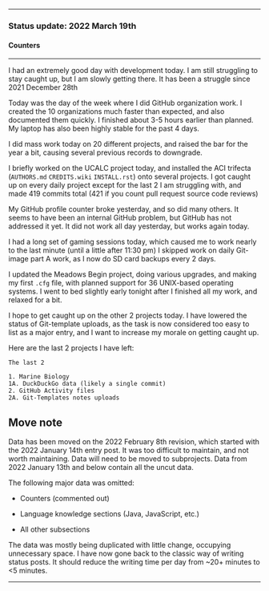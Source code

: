 
***

### Status update: 2022 March 19th

<!--
***

### Status update: 2022 January 14th

***
<!-- F#
F#

Comments
Print
Break
!-->

#### Counters

<!-- COUNTERS NEED UPDATE - JULY 30TH 2021 !-->

<!--
Topics
200 followers
Commit calendar hover redesign (forgot to write this for yesterday)
Slow Internet, rationing off certain uploads to save bandwidth and time
!-->

<!-- Verified on 2022 January 1st !-->

<!--🎂 **Days until 2 year GitHub :octocat: anniversary:** `a129` _(as of 2022 January 14th at 00:12:00 am to 11:59:59 pm)_ <!-- COUNTER #1 !-->

<!--:octocat: **GitHub consecutive day count:** `600` _(As of 2022 January 14th at 00:12:00 am to 11:59:59 pm)_ <!-- COUNTER #2 !-->

<!--🐧 **Linux desktop consecutive day count:** `555` _(as of 2022 January 14th at 00:12:00 am to 11:59:59)_  <!-- COUNTER #3 !-->

<!--🪟 **Windows 10 with GitHub consecutive day count:** `45` <!-- (Yes I am aware that the count messed up in the past 2 months. I haven't gotten to fixing it yet) !--> <!--_(as of 2020 July 9th at 00:12:00 am to 11:59:59)_  <!-- COUNTER #4 !-->

<!--🐧 **Ubuntu 20.04 with GitHub consecutive day count:** `555`  _(as of 2022 January 14th at 00:12:00 am to 11:59:59)_  <!-- COUNTER #5 !-->

<!--:atom: **Total amount of original GitHub repositories:** `1,669+o/1681+o` _(as of 2022 January 14th at 00:12:00 am to 11:59:59 pm)_ <!-- COUNTER #6 !-->

<!--_I have noted that GitHub rounds up the total number of each statistic, so when something reaches 50 after the kilo point (once it reaches 1000) it rounds up to the next kilo, so 1050 would be 1100, 1150 would be 1200, and so on._

:atom: o=organizations, total number of non-fork organization repositories: `115` _as of 2022 January 14th 00:12:00 am to 11:59:59 pm)_ <!-- COUNTER #7 !-->

<!--Organization repo count guide

Org repo (non-fork) count

Snap repos: 29 (formula: Org:Seanpm2001-snapcraft minus current.unforked minus 4) (verified count, as of July 21st 2021)

.github.io: 79 (80 when including seanpm2001/seanpm2001/github.io/) (formula: org:Seanpm2001-GitHub-Pages-Collection minus current.unforked minus 4) Verified count (as of July 9th 2021) unverified count (as of July 26th 2021)

Count verification needs to be re-checked - July 13th 2021 ((X1
Count verification needs to be re-checked - July 14th 2021 X2::
Count verification needs to be re-checked - July 15th 2021 X3::
Count verification needs to be re-checked - July 16th 2021 X4::
Count verification needs to be re-checked - July 17th 2021 X5))
No new data for this range, update count verification when ready

:electron: **Repositories created so far this month:** `57+o` _(as of 2022 January 14th at 00:12:00 am to 11:59:59 pm)_ <!-- COUNTER #8 !-->

<!--:shipit: **Organization count:** `770` _(as of 2022 January 14th at 00:12:00 am to 11:59:59 pm)_ <!-- COUNTER #9 !-->

<!--:electron: **Organizations created so far this month:** `10` _(as of 2022 January 14th at 00:12:00 am to 11:59:59 pm)_ <!-- COUNTER #10 !-->
<!--!-->

***

<!-- Notes 2022.03.19
2022 Saturday March 19th status notes

Mass work today, raising the bar a bit
UCALC worked on
AUTHORS.md, CREDITS.wiki, INSTALL.rst trifecta across several projects
Getting caught up on every daily project except for the last 2
Going to bed slightly early
Profile view counter broken yesterday, GitHub was at fault, the issue was fixed
Gaming sessions long
Daily Git-image work part A skipped
Meadows Begin updated, CFG file, 36 operating systems planned to be supported
-->

I had an extremely good day with development today. I am still struggling to stay caught up, but I am slowly getting there. It has been a struggle since 2021 December 28th

Today was the day of the week where I did GitHub organization work. I created the 10 organizations much faster than expected, and also documented them quickly. I finished about 3-5 hours earlier than planned. My laptop has also been highly stable for the past 4 days.

I did mass work today on 20 different projects, and raised the bar for the year a bit, causing several previous records to downgrade.

I briefly worked on the UCALC project today, and installed the ACI trifecta (`AUTHORS.md` `CREDITS.wiki` `INSTALL.rst`) onto several projects. I got caught up on every daily project except for the last 2 I am struggling with, and made 419 commits total (421 if you count pull request source code reviews)

My GitHub profile counter broke yesterday, and so did many others. It seems to have been an internal GitHub problem, but GitHub has not addressed it yet. It did not work all day yesterday, but works again today.

I had a long set of gaming sessions today, which caused me to work nearly to the last minute (until a little after 11:30 pm) I skipped work on daily Git-image part A work, as I now do SD card backups every 2 days.

I updated the Meadows Begin project, doing various upgrades, and making my first `.cfg` file, with planned support for 36 UNIX-based operating systems. I went to bed slightly early tonight after I finished all my work, and relaxed for a bit.

I hope to get caught up on the other 2 projects today. I have lowered the status of Git-template uploads, as the task is now considered too easy to list as a major entry, and I want to increase my morale on getting caught up.

Here are the last 2 projects I have left:

```text
The last 2

1. Marine Biology
1A. DuckDuckGo data (likely a single commit)
2. GitHub Activity files
2A. Git-Templates notes uploads
```

## Move note

Data has been moved on the 2022 February 8th revision, which started with the 2022 January 14th entry post. It was too difficult to maintain, and not worth maintaining. Data will need to be moved to subprojects. Data from 2022 January 13th and below contain all the uncut data.

The following major data was omitted:

- Counters (commented out)

- Language knowledge sections (Java, JavaScript, etc.)

- All other subsections

The data was mostly being duplicated with little change, occupying unnecessary space. I have now gone back to the classic way of writing status posts. It should reduce the writing time per day from ~20+ minutes to <5 minutes.

***
